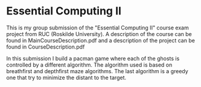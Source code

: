 # Essential Computing II
This is my group submission of the "Essential Computing II" course exam project from RUC (Roskilde University).
A description of the course can be found in MainCourseDescription.pdf and a description of the project can be found in CourseDescription.pdf

In this submission I build a pacman game where each of the ghosts is controlled by a different algorithm. The algorithm used is based on breathfirst and depthfirst maze algorithms. The last algorithm is a greedy one that try to minimize the distant to the target.